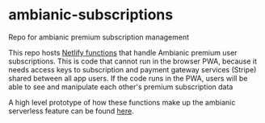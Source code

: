# ambianic-subscriptions
Repo for ambianic premium subscription management

This repo hosts [Netlify functions](https://www.netlify.com/products/functions/) that handle Ambianic premium user subscriptions. This is code that cannot run in the browser PWA, because it needs access keys to subscription and payment gateway services (Stripe) shared between all app users. If the code runs in the PWA, users will be able to see and manipulate each other's premium subscription data

A high level prototype of how these functions make up the ambianic serverless feature can be found [here](https://drive.google.com/file/d/181etJhBye0u1zvqzAnBY0VtCS0A3SlQ-/view?usp=sharing).
 
